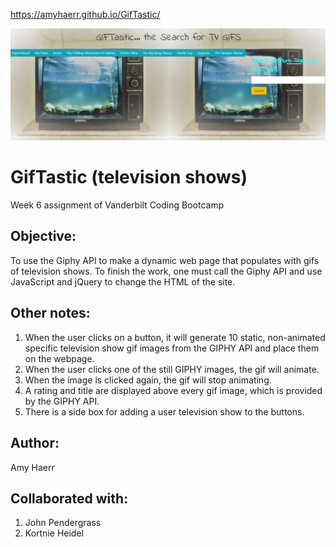  https://amyhaerr.github.io/GifTastic/


<img src="assets/images/television.png">


# GifTastic (television shows)
Week 6 assignment of Vanderbilt Coding Bootcamp

## Objective: 
To use the Giphy API to make a dynamic web page that populates with gifs of television shows. To finish the work, one must call the Giphy API and use JavaScript and jQuery to change the HTML of the site.

## Other notes:
1. When the user clicks on a button, it will generate 10 static, non-animated specific television show gif images from the GIPHY API and place them on the webpage.
2. When the user clicks one of the still GIPHY images, the gif will animate. 
3. When the image is clicked again, the gif will stop animating.
4. A rating and title are displayed above every gif image, which is provided by the GIPHY API.
5. There is a side box for adding a user television show to the buttons. 


## Author:
Amy Haerr

## Collaborated with:
1. John Pendergrass
2. Kortnie Heidel

